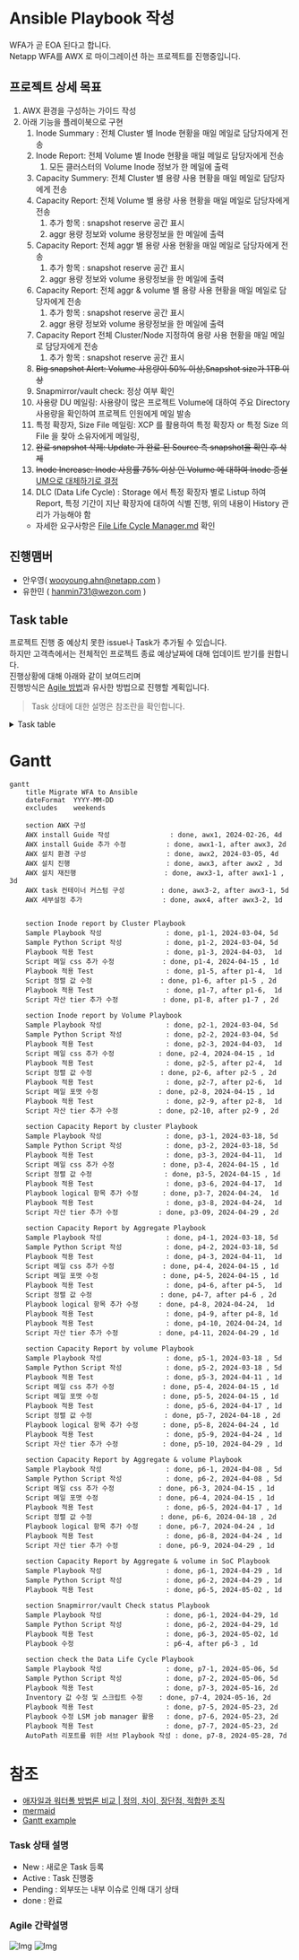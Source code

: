 # Ansible Playbook 작성
WFA가 곧 EOA 된다고 합니다.</br>
Netapp WFA를 AWX 로 마이그레이션 하는 프로젝트를 진행중입니다.

## 프로젝트 상세 목표
1. AWX 환경을 구성하는 가이드 작성
2. 아래 기능을 플레이북으로 구현
    1. Inode Summary : 전체 Cluster 별 Inode 현황을 매일 메일로 담당자에게 전송
    2. Inode Report: 전체 Volume 별 Inode 현황을 매일 메일로 담당자에게 전송
        1. 모든 클러스터의 Volume Inode 정보가 한 메일에 출력
    3. Capacity Summery: 전체 Cluster 별 용량 사용 현황을 매일 메일로 담당자에게 전송
    4. Capacity Report: 전체 Volume 별 용량 사용 현황을 매일 메일로 담당자에게 전송
        1. 추가 항목 : snapshot reserve 공간 표시
        2. aggr 용량 정보와 volume 용량정보을 한 메일에 출력
    5. Capacity Report: 전체 aggr 별 용량 사용 현황을 매일 메일로 담당자에게 전송
        1. 추가 항목 : snapshot reserve 공간 표시
        2. aggr 용량 정보와 volume 용량정보을 한 메일에 출력
    6. Capacity Report: 전체 aggr & volume 별 용량 사용 현황을 매일 메일로 담당자에게 전송
        1. 추가 항목 : snapshot reserve 공간 표시
        2. aggr 용량 정보와 volume 용량정보을 한 메일에 출력
    7. Capacity Report 전체 Cluster/Node 지정하여 용량 사용 현황을 매일 메일로 담당자에게 전송
        1. 추가 항목 : snapshot reserve 공간 표시
    8. ~~Big snapshot Alert: Volume 사용량이 50% 이상,Snapshot size가 1TB 이상~~
    9. Snapmirror/vault check: 정상 여부 확인
    10. 사용량 DU 메일링: 사용량이 많은 프로젝트 Volume에 대하여 주요 Directory 사용량을 확인하여 프로젝트 인원에게 메일 발송
    11. 특정 확장자, Size File 메일링: XCP 를 활용하여 특정 확장자 or 특정 Size 의 File 을 찾아 소유자에게 메일링, 
    12. ~~완료 snapshot 삭제: Update 가 완료 된 Source 측 snapshot을 확인 후 삭제~~
    13. ~~Inode Increase: Inode 사용률 75% 이상 인 Volume 에 대하여 Inode 증설~~</br> 
    [UM으로 대체하기로 결정](https://github.com/netappkr/NetAppCloudSolutionCenter/tree/master/py-RestAPI/Ontap/AIQUM%20Script)
    14. DLC (Data Life Cycle) : Storage 에서 특정 확장자 별로 Listup 하여 Report, 특정 기간이 지난 확장자에 대하여 식별 진행, 위의 내용이 History 관리가 가능해야 함
      - 자세한 요구사항은 [File Life Cycle Manager.md](./FileLifeCycleManager.md) 확인


## 진행맴버
- 안우영( wooyoung.ahn@netapp.com )
- 유한민 ( hanmin731@wezon.com )

## Task table
프로젝트 진행 중 예상치 못한 issue나 Task가 추가될 수 있습니다.</br>
하지만 고객측에서는 전체적인 프로젝트 종료 예상날짜에 대해 업데이트 받기를 원합니다.</br>
진행상황에 대해 아래와 같이 보여드리며 </br>
진행방식은 [Agile 방법](https://www.redhat.com/ko/topics/devops/what-is-agile-methodology)과 유사한 방법으로 진행할 계획입니다.

> Task 상태에 대한 설명은 참조란을 확인합니다.

<details>
<summary>Task table</summary>

|분류|Task|시작일자|종료일자|담당자|상태|산출물|주석|
|----|--- |  ---  |  ---  | ---  |---| ---- |---|
| AWX 구성                          | AWX 설치 가이드 작성           |2024-02-26|2024-02-29| 안우영 | done | [가이드 문서](../AWX/install/Readme.md) | --- |
| AWX 구성                          | AWX 설치 환경 구성             |2024-03-05|2024-03-08| 유한민 | done | --- | --- |
| AWX 구성                          | AWX 설치                      |2024-03-11|2024-03-13| 안우영,유한민 | done | ---  | 외부레포 이용 문제로 가이드 수정후 재시도 |
| AWX 구성                          | AWX 설치 가이드 추가 수정       |2024-03-14|2024-03-15| 안우영 | done | [가이드 문서](../AWX/install/install_with_out_internet.md) | --- |
| AWX 구성                          | AWX 설치 재진행                |2024-03-18|2024-03-20| 안우영,유한민 | done | 설치 완료  | --- |
| AWX 구성                          | AWX task 컨테이너 커스텀 구성   |2024-03-21|2024-03-27| 안우영 | done | [이슈](https://github.com/netappkr/AnsiblePlaybook/issues/3) 답변 완료   | --- |
| Inode report by Cluster Playbook | Sample Playbook 작성           |2024-03-04|2024-03-08| 안우영 | done | [Inode report by Cluster Playbook](./playbooks/GetInodebyCluster.yaml) | --- |
| Inode report by Cluster Playbook | Sample python script 작성      |2024-03-04|2024-03-08| 안우영 | done | [generate_table.py](./script/generate_table.py) | --- |
| Inode report by Cluster Playbook | Playbook 적용 Test             |2024-04-03|2024-04-05| 안우영,유한민 | done | --- | --- |
| Inode report by Volume Playbook  | Sample Playbook 작성           |2024-03-04|2024-03-08| 안우영 | done | [Inode report by Volume Playbook](./playbooks/GetInodebyVolume.yaml) | --- |
| Inode report by Volume Playbook  | Sample python script 작성      |2024-03-04|2024-03-08| 안우영 | done | [generate_table.py](./script/generate_table.py) | --- |
| Inode report by Volume Playbook  | Playbook 적용 Test             |2024-04-03|2024-04-05| 안우영,유한민 | active | --- | --- |
| Capacity Report by cluster Playbook | Sample Playbook 작성        |2024-03-18|2024-03-22| 안우영 | done | [Capacity Report by cluster Playbook](./playbooks/GetSpaceUsagebyCluster.yaml) | --- |
| Capacity Report by cluster Playbook  | Sample python script 작성  |2024-03-18|2024-03-22| 안우영 | done | [generate_table.py](./script/generate_table.py) | --- |
| Capacity Report by cluster Playbook  | Playbook 적용 Test         |2024-04-03|2024-04-05| 안우영,유한민 | done | --- |
| Capacity Report by cluster Playbook  | Playbook 수정              |2024-04-08|2024-04-09| 안우영 | done | --- | --- |
| Capacity Report by Volume Playbook | Sample Playbook 작성         |2024-03-18|2024-03-22| 안우영 | done | [Capacity Report by cluster Playbook](./playbooks/GetSpaceUsagebyCluster.yaml) | --- |
| Capacity Report by Volume Playbook  | Sample python script 작성   |2024-03-18|2024-03-22| 안우영 | done | [generate_table.py](./script/generate_table.py) | --- |
| Capacity Report by Volume Playbook  | Playbook 적용 Test          |2024-04-03|2024-04-05| 안우영,유한민 | done | --- | --- |
| Capacity Report by Volume Playbook  | Playbook 수정               |2024-04-08|2024-04-09| 안우영 | done | --- | --- |
| Snapmirror/vault Check status Playbook     | Playbook 수정               |2024-04-22|2024-04-27| 안우영 | active | [Snapmirror/vault Check status Playbook ](./playbooks/GetSnapmirrorStatus.yaml) | --- |
| Capacity Report by Aggregate & volume Playbook | Sample Playbook 작성         |2024-04-08|2024-03-22| 안우영 | done | [Capacity Report by cluster Playbook](./playbooks/GetSpaceUsagebyCluster.yaml) | --- |
| Capacity Report by Aggregate & volume Playbook  | Sample python script 작성   |2024-03-18|2024-03-22| 안우영 | done | [generate_table.py](./script/generate_table.py) | --- |
| Capacity Report by Aggregate & volume Playbook  | Playbook 적용 Test          |2024-04-03|2024-04-05| 안우영,유한민 | done | --- | --- |
| Capacity Report by Aggregate & volume Playbook  | Playbook 수정               |2024-04-08|2024-04-09| 안우영 | done | --- | --- |


</details>

# Gantt
```mermaid
gantt
    title Migrate WFA to Ansible
    dateFormat  YYYY-MM-DD
    excludes    weekends

    section AWX 구성
    AWX install Guide 작성               : done, awx1, 2024-02-26, 4d
    AWX install Guide 추가 수정          : done, awx1-1, after awx3, 2d
    AWX 설치 환경 구성                    : done, awx2, 2024-03-05, 4d
    AWX 설치 진행                        : done, awx3, after awx2 , 3d
    AWX 설치 재진행                      : done, awx3-1, after awx1-1 , 3d
    AWX task 컨테이너 커스텀 구성         : done, awx3-2, after awx3-1, 5d
    AWX 세부설정 추가                    : done, awx4, after awx3-2, 1d
    

    section Inode report by Cluster Playbook
    Sample Playbook 작성                : done, p1-1, 2024-03-04, 5d
    Sample Python Script 작성           : done, p1-2, 2024-03-04, 5d
    Playbook 적용 Test                  : done, p1-3, 2024-04-03,  1d
    Script 메일 css 추가 수정            : done, p1-4, 2024-04-15 , 1d
    Playbook 적용 Test                  : done, p1-5, after p1-4,  1d
    Script 정렬 값 수정                 : done, p1-6, after p1-5 , 2d
    Playbook 적용 Test                  : done, p1-7, after p1-6,  1d
    Script 자산 tier 추가 수정           : done, p1-8, after p1-7 , 2d

    section Inode report by Volume Playbook
    Sample Playbook 작성                : done, p2-1, 2024-03-04, 5d
    Sample Python Script 작성           : done, p2-2, 2024-03-04, 5d
    Playbook 적용 Test                  : done, p2-3, 2024-04-03,  1d
    Script 메일 css 추가 수정           : done, p2-4, 2024-04-15 , 1d
    Playbook 적용 Test                  : done, p2-5, after p2-4,  1d
    Script 정렬 값 수정                 : done, p2-6, after p2-5 , 2d
    Playbook 적용 Test                  : done, p2-7, after p2-6,  1d
    Script 메일 포맷 수정               : done, p2-8, 2024-04-15 , 1d
    Playbook 적용 Test                  : done, p2-9, after p2-8,  1d
    Script 자산 tier 추가 수정          : done, p2-10, after p2-9 , 2d

    section Capacity Report by cluster Playbook
    Sample Playbook 작성                : done, p3-1, 2024-03-18, 5d
    Sample Python Script 작성           : done, p3-2, 2024-03-18, 5d
    Playbook 적용 Test                  : done, p3-3, 2024-04-11,  1d
    Script 메일 css 추가 수정            : done, p3-4, 2024-04-15 , 1d
    Script 정렬 값 수정                  : done, p3-5, 2024-04-15 , 1d
    Playbook 적용 Test                  : done, p3-6, 2024-04-17,  1d
    Playbook logical 항목 추가 수정      : done, p3-7, 2024-04-24,  1d
    Playbook 적용 Test                  : done, p3-8, 2024-04-24,  1d
    Script 자산 tier 추가 수정          : done, p3-09, 2024-04-29 , 2d

    section Capacity Report by Aggregate Playbook
    Sample Playbook 작성                : done, p4-1, 2024-03-18, 5d
    Sample Python Script 작성           : done, p4-2, 2024-03-18, 5d
    Playbook 적용 Test                  : done, p4-3, 2024-04-11,  1d
    Script 메일 css 추가 수정            : done, p4-4, 2024-04-15 , 1d
    Script 메일 포맷 수정                : done, p4-5, 2024-04-15 , 1d
    Playbook 적용 Test                  : done, p4-6, after p4-5,  1d
    Script 정렬 값 수정                 : done, p4-7, after p4-6 , 2d
    Playbook logical 항목 추가 수정     : done, p4-8, 2024-04-24,  1d
    Playbook 적용 Test                  : done, p4-9, after p4-8, 1d
    Playbook 적용 Test                  : done, p4-10, 2024-04-24, 1d
    Script 자산 tier 추가 수정          : done, p4-11, 2024-04-29 , 1d

    section Capacity Report by volume Playbook
    Sample Playbook 작성                : done, p5-1, 2024-03-18 , 5d
    Sample Python Script 작성           : done, p5-2, 2024-03-18 , 5d
    Playbook 적용 Test                  : done, p5-3, 2024-04-11 , 1d
    Script 메일 css 추가 수정            : done, p5-4, 2024-04-15 , 1d
    Script 메일 포맷 수정                : done, p5-5, 2024-04-15 , 1d
    Playbook 적용 Test                  : done, p5-6, 2024-04-17 , 1d
    Script 정렬 값 수정                  : done, p5-7, 2024-04-18 , 2d
    Playbook logical 항목 추가 수정      : done, p5-8, 2024-04-24 , 1d
    Playbook 적용 Test                  : done, p5-9, 2024-04-24 , 1d
    Script 자산 tier 추가 수정           : done, p5-10, 2024-04-29 , 1d

    section Capacity Report by Aggregate & volume Playbook
    Sample Playbook 작성                : done, p6-1, 2024-04-08 , 5d
    Sample Python Script 작성           : done, p6-2, 2024-04-08 , 5d
    Script 메일 css 추가 수정           : done, p6-3, 2024-04-15 , 1d
    Script 메일 포맷 수정               : done, p6-4, 2024-04-15 , 1d
    Playbook 적용 Test                  : done, p6-5, 2024-04-17 , 1d
    Script 정렬 값 수정                 : done, p6-6, 2024-04-18 , 2d
    Playbook logical 항목 추가 수정     : done, p6-7, 2024-04-24 , 1d
    Playbook 적용 Test                  : done, p6-8, 2024-04-24 , 1d
    Script 자산 tier 추가 수정          : done, p6-9, 2024-04-29 , 1d

    section Capacity Report by Aggregate & volume in SoC Playbook
    Sample Playbook 작성                : done, p6-1, 2024-04-29 , 1d
    Sample Python Script 작성           : done, p6-2, 2024-04-29 , 1d
    Playbook 적용 Test                  : done, p6-5, 2024-05-02 , 1d

    section Snapmirror/vault Check status Playbook
    Sample Playbook 작성                : done, p6-1, 2024-04-29, 1d
    Sample Python Script 작성           : done, p6-2, 2024-04-29, 1d
    Playbook 적용 Test                  : done, p6-3, 2024-05-02, 1d
    Playbook 수정                       : p6-4, after p6-3 , 1d

    section check the Data Life Cycle Playbook
    Sample Playbook 작성                : done, p7-1, 2024-05-06, 5d
    Sample Python Script 작성           : done, p7-2, 2024-05-06, 5d
    Playbook 적용 Test                  : done, p7-3, 2024-05-16, 2d
    Inventory 값 수정 및 스크립트 수정    : done, p7-4, 2024-05-16, 2d
    Playbook 적용 Test                  : done, p7-5, 2024-05-23, 2d
    Playbook 수정 LSM job manager 활용   : done, p7-6, 2024-05-23, 2d
    Playbook 적용 Test                  : done, p7-7, 2024-05-23, 2d
    AutoPath 리포트를 위한 서브 Playbook 작성 : done, p7-8, 2024-05-28, 7d
```

# 참조
- [애자일과 워터폴 방법론 비교 | 정의, 차이, 장단점, 적합한 조직](https://www.codestates.com/blog/content/%EC%95%A0%EC%9E%90%EC%9D%BC%EB%B0%A9%EB%B2%95%EB%A1%A0-%EC%9B%8C%ED%84%B0%ED%8F%B4%EB%B0%A9%EB%B2%95%EB%A1%A0)
- [mermaid](https://mermaid.js.org/syntax/gantt.html)
- [Gantt example](https://github.com/mermaidjs/mermaidjs.github.io/blob/master/gantt.md)
### Task 상태 설명
- New : 새로운 Task 등록
- Active : Task 진행중
- Pending : 외부또는 내부 이슈로 인해 대기 상태
- done : 완료

### Agile 간략설명
![Img](./Images/애자일-방법론-정의-장점-단점-프로세스.webp)
![Img](./Images/애자일-방법론-워터폴-방법론-비교-차이점-장단점-특징-요구사항.webp)

